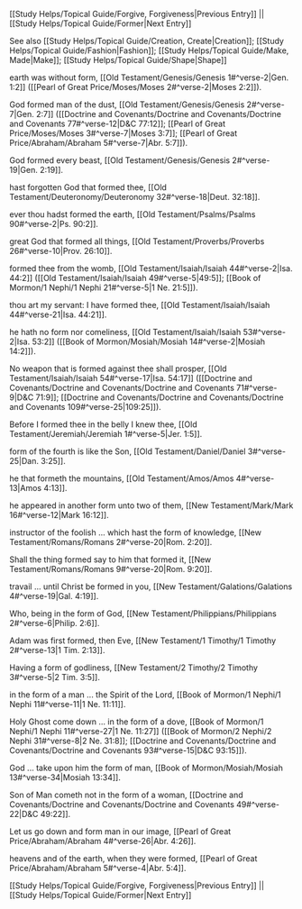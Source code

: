 [[Study Helps/Topical Guide/Forgive, Forgiveness|Previous Entry]]  ||  [[Study Helps/Topical Guide/Former|Next Entry]]

 See also [[Study Helps/Topical Guide/Creation, Create|Creation]]; [[Study Helps/Topical Guide/Fashion|Fashion]]; [[Study Helps/Topical Guide/Make, Made|Make]]; [[Study Helps/Topical Guide/Shape|Shape]]

 earth was without form, [[Old Testament/Genesis/Genesis 1#^verse-2|Gen. 1:2]] ([[Pearl of Great Price/Moses/Moses 2#^verse-2|Moses 2:2]]).

 God formed man of the dust, [[Old Testament/Genesis/Genesis 2#^verse-7|Gen. 2:7]] ([[Doctrine and Covenants/Doctrine and Covenants/Doctrine and Covenants 77#^verse-12|D&C 77:12]]; [[Pearl of Great Price/Moses/Moses 3#^verse-7|Moses 3:7]]; [[Pearl of Great Price/Abraham/Abraham 5#^verse-7|Abr. 5:7]]).

 God formed every beast, [[Old Testament/Genesis/Genesis 2#^verse-19|Gen. 2:19]].

 hast forgotten God that formed thee, [[Old Testament/Deuteronomy/Deuteronomy 32#^verse-18|Deut. 32:18]].

 ever thou hadst formed the earth, [[Old Testament/Psalms/Psalms 90#^verse-2|Ps. 90:2]].

 great God that formed all things, [[Old Testament/Proverbs/Proverbs 26#^verse-10|Prov. 26:10]].

 formed thee from the womb, [[Old Testament/Isaiah/Isaiah 44#^verse-2|Isa. 44:2]] ([[Old Testament/Isaiah/Isaiah 49#^verse-5|49:5]]; [[Book of Mormon/1 Nephi/1 Nephi 21#^verse-5|1 Ne. 21:5]]).

 thou art my servant: I have formed thee, [[Old Testament/Isaiah/Isaiah 44#^verse-21|Isa. 44:21]].

 he hath no form nor comeliness, [[Old Testament/Isaiah/Isaiah 53#^verse-2|Isa. 53:2]] ([[Book of Mormon/Mosiah/Mosiah 14#^verse-2|Mosiah 14:2]]).

 No weapon that is formed against thee shall prosper, [[Old Testament/Isaiah/Isaiah 54#^verse-17|Isa. 54:17]] ([[Doctrine and Covenants/Doctrine and Covenants/Doctrine and Covenants 71#^verse-9|D&C 71:9]]; [[Doctrine and Covenants/Doctrine and Covenants/Doctrine and Covenants 109#^verse-25|109:25]]).

 Before I formed thee in the belly I knew thee, [[Old Testament/Jeremiah/Jeremiah 1#^verse-5|Jer. 1:5]].

 form of the fourth is like the Son, [[Old Testament/Daniel/Daniel 3#^verse-25|Dan. 3:25]].

 he that formeth the mountains, [[Old Testament/Amos/Amos 4#^verse-13|Amos 4:13]].

 he appeared in another form unto two of them, [[New Testament/Mark/Mark 16#^verse-12|Mark 16:12]].

 instructor of the foolish ... which hast the form of knowledge, [[New Testament/Romans/Romans 2#^verse-20|Rom. 2:20]].

 Shall the thing formed say to him that formed it, [[New Testament/Romans/Romans 9#^verse-20|Rom. 9:20]].

 travail ... until Christ be formed in you, [[New Testament/Galations/Galations 4#^verse-19|Gal. 4:19]].

 Who, being in the form of God, [[New Testament/Philippians/Philippians 2#^verse-6|Philip. 2:6]].

 Adam was first formed, then Eve, [[New Testament/1 Timothy/1 Timothy 2#^verse-13|1 Tim. 2:13]].

 Having a form of godliness, [[New Testament/2 Timothy/2 Timothy 3#^verse-5|2 Tim. 3:5]].

 in the form of a man ... the Spirit of the Lord, [[Book of Mormon/1 Nephi/1 Nephi 11#^verse-11|1 Ne. 11:11]].

 Holy Ghost come down ... in the form of a dove, [[Book of Mormon/1 Nephi/1 Nephi 11#^verse-27|1 Ne. 11:27]] ([[Book of Mormon/2 Nephi/2 Nephi 31#^verse-8|2 Ne. 31:8]]; [[Doctrine and Covenants/Doctrine and Covenants/Doctrine and Covenants 93#^verse-15|D&C 93:15]]).

 God ... take upon him the form of man, [[Book of Mormon/Mosiah/Mosiah 13#^verse-34|Mosiah 13:34]].

 Son of Man cometh not in the form of a woman, [[Doctrine and Covenants/Doctrine and Covenants/Doctrine and Covenants 49#^verse-22|D&C 49:22]].

 Let us go down and form man in our image, [[Pearl of Great Price/Abraham/Abraham 4#^verse-26|Abr. 4:26]].

 heavens and of the earth, when they were formed, [[Pearl of Great Price/Abraham/Abraham 5#^verse-4|Abr. 5:4]].

[[Study Helps/Topical Guide/Forgive, Forgiveness|Previous Entry]]  ||  [[Study Helps/Topical Guide/Former|Next Entry]]